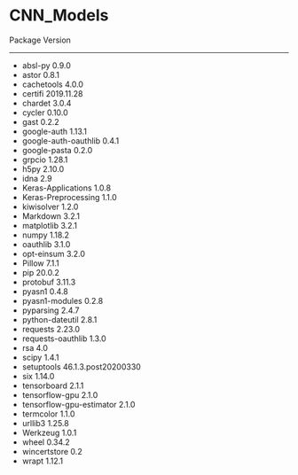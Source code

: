 # CNN_Models

Package                  Version
------------------------ -------------------
* absl-py                  0.9.0
* astor                    0.8.1
* cachetools               4.0.0
* certifi                  2019.11.28
* chardet                  3.0.4
* cycler                   0.10.0
* gast                     0.2.2
* google-auth              1.13.1
* google-auth-oauthlib     0.4.1
* google-pasta             0.2.0
* grpcio                   1.28.1
* h5py                     2.10.0
* idna                     2.9
* Keras-Applications       1.0.8
* Keras-Preprocessing      1.1.0
* kiwisolver               1.2.0
* Markdown                 3.2.1
* matplotlib               3.2.1
* numpy                    1.18.2
* oauthlib                 3.1.0
* opt-einsum               3.2.0
* Pillow                   7.1.1
* pip                      20.0.2
* protobuf                 3.11.3
* pyasn1                   0.4.8
* pyasn1-modules           0.2.8
* pyparsing                2.4.7
* python-dateutil          2.8.1
* requests                 2.23.0
* requests-oauthlib        1.3.0
* rsa                      4.0
* scipy                    1.4.1
* setuptools               46.1.3.post20200330
* six                      1.14.0
* tensorboard              2.1.1
* tensorflow-gpu           2.1.0
* tensorflow-gpu-estimator 2.1.0
* termcolor                1.1.0
* urllib3                  1.25.8
* Werkzeug                 1.0.1
* wheel                    0.34.2
* wincertstore             0.2
* wrapt                    1.12.1